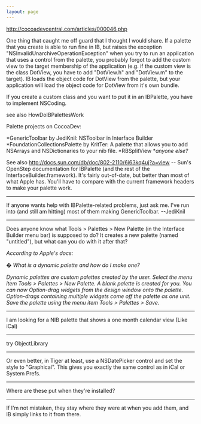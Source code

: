 ```yaml
---
layout: page
---
```




http://cocoadevcentral.com/articles/000046.php

One thing that caught me off guard that I thought I would share. If a palette that you create is able to run fine in IB, but raises the exception "NSInvalidUnarchiveOperationException" when you try to run an application that uses a control from the palette, you probably forgot to add the custom view to the target membership of the application (e.g. if the custom view is the class DotView, you have to add "DotView.h" and "DotView.m" to the target). IB loads the object code for DotView from the palette, but your application will load the object code for DotView from it's own bundle.

If you create a custom class and you want to put it in an IBPalette, you have to implement NSCoding.

see also HowDoIBPalettesWork

Palette projects on CocoaDev:

*GenericToolbar by JediKnil: NSToolbar in Interface Builder
*FoundationCollectionsPalette by KritTer: A palette that allows you to add N<nowiki/>SArrays and N<nowiki/>SDictionaries to your nib file.
*RBSplitView
**anyone else?*


See also http://docs.sun.com/db/doc/802-2110/6i63kq4uj?a=view -- Sun's OpenStep documentation for IBPalette (and the rest of the InterfaceBuilder.framework). It's fairly out-of-date, but better than most of what Apple has. You'll have to compare with the current framework headers to make your palette work.

----

If anyone wants help with IBPalette-related problems, just ask me. I've run into (and still am hitting) most of them making GenericToolbar. --JediKnil

----

Does anyone know what Tools > Palettes > New Palette (in the Interface Builder menu bar) is supposed to do? It creates a new palette (named "untitled"), but what can you do with it after that?

*According to Apple's docs:*

*� What is a dynamic palette and how do I make one?*

*Dynamic palettes are custom palettes created by the user. Select the menu item Tools > Palettes > New Palette. A blank palette is created for you. You can now Option-drag widgets from the design window onto the palette. Option-drags containing multiple widgets come off the palette as one unit. Save the palette using the menu item Tools > Palettes > Save.*

----

I am looking for a NIB palette that shows a one month calendar view (Like iCal)

----

try ObjectLibrary

----

Or even better, in Tiger at least, use a NSDatePicker control and set the style to "Graphical". This gives you exactly the same control as in iCal or System Prefs.

----
Where are these put when they're installed?

----
If I'm not mistaken, they stay where they were at when you add them, and IB simply links to it from there.
